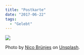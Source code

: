 ```yaml
---
title: "Postkarte"
date: "2017-06-22"
tags:
  - "Gelebt"
---
```


![](/img/postkarte.jpg)

Photo by [Nico Brünjes](https://unsplash.com/photos/XAtstBW7CSs) on [Unsplash](https://unsplash.com/).
